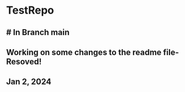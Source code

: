 # TestRepo

##  # In Branch main
## Working on some changes to the readme file- Resoved!
## Jan 2, 2024


